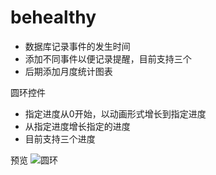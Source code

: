 # behealthy

+ 数据库记录事件的发生时间
+ 添加不同事件以便记录提醒，目前支持三个
+ 后期添加月度统计图表

圆环控件

+ 指定进度从0开始，以动画形式增长到指定进度
+ 从指定进度增长指定的进度
+ 目前支持三个进度

预览
![圆环](https://github.com/oranle/behealthy/blob/main/screnncapure/f621579d9250a3aebe509cd2533c7985.mp4_20210527_150130.gif)